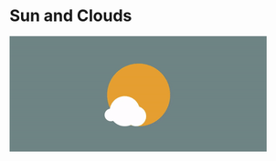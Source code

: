 # Sun and Clouds

![Sun and Clouds](https://github.com/nslcoder/100-Days-Of-CSS/blob/main/gifs/sun-and-clouds.gif)
